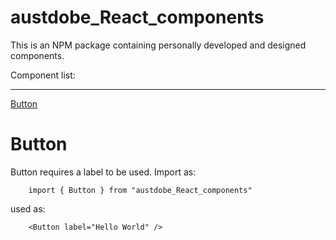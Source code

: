 # austdobe_React_components

This is an NPM package containing personally developed and designed components. 

Component list: 
    <hr> 

[Button](#button)

# Button
Button requires a label to be used. Import as: 
```
    import { Button } from "austdobe_React_components"
```
used as:
```
    <Button label="Hello World" />
```


